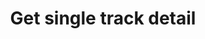 ---
title: Get single track detail
position_number: 15
type: get
description: /future/trade/v1/entrust/track-detail
parameters:
    -
        name: trackId
        type: integer
        mandatory: true
        default: N/A
        description: track id
        ranges:
content_markdown: |-

                  #### **Limit Flow Rules**

                  200/s/apikey
left_code_blocks:
    -
        code_block: "public void getTrackDetail() {\r\n\tString text = HttpUtil.get(URL + \"/data/api/future/trade/v1/entrust/track-detail\");\r\n\tSystem.out.println(text);\r\n}"
        title: Java
        language: java
right_code_blocks:
    - code_block: |-
        {
          "error": {
            "code": "",
            "msg": ""
          },
          "msgInfo": "",
          "result": {
            "activationPrice": 0,      //Activation price
            "avgPrice": 0,             //Average price
            "callback": "",            //Callback range configuration 1:PROPORTION 2:FIXED
            "callbackVal": 0,          //Callback value
            "configActivation": false, //Whether to configure activation price
            "createdTime": 0,          //Creat time
            "currentPrice": 0,         //Real-time price, compared with the activation price and order price, to determine the direction of the activation price
            "desc": "",                //Describe
            "executedQty": 0,          //Actual transaction quantity
            "orderSide": "",           //Order side
            "ordinary": true,          //
            "origQty": 0,              //Quantity (Cont)
            "positionSide": "",        //Position side
            "price": 0,                //Order price
            "state": "",               //Order state: NOT_ACTIVATION:inactivated;NOT_TRIGGERED:not triggered;TRIGGERING:triggering;TRIGGERED:triggered;USER_REVOCATION:user revocation;PLATFORM_REVOCATION:platform rejects;EXPIRED:expired;DELEGATION_FAILED:delegation failed
            "stopPrice": 0,            //Trigger price
            "symbol": "",              //Symbol
            "trackId": 0,              //Track id
            "triggerPriceType": "",    //Trigger price type
            "updatedTime": 0           //Update time
          },
          "returnCode": 0
        }
      title: Response
      language: json
---